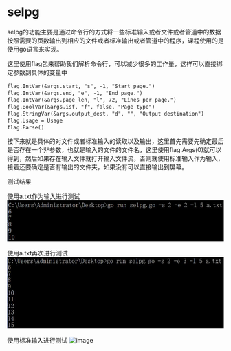 # selpg

selpg的功能主要是通过命令行的方式将一些标准输入或者文件或者管道中的数据按照需要的页数输出到相应的文件或者标准输出或者管道中的程序，课程使用的是使用go语言来实现。

这里使用flag包来帮助我们解析命令行，可以减少很多的工作量，这样可以直接绑定参数到具体的变量中

```
flag.IntVar(&args.start, "s", -1, "Start page.")
flag.IntVar(&args.end, "e", -1, "End page.")
flag.IntVar(&args.page_len, "l", 72, "Lines per page.")
flag.BoolVar(&args.isf, "f", false, "Page type")
flag.StringVar(&args.output_dest, "d", "", "Output destination")
flag.Usage = Usage
flag.Parse()
```

接下来就是具体的对文件或者标准输入的读取以及输出，这里首先需要先确定最后是否存在一个非参数，也就是输入的文件的文件名，这里使用flag.Args(0)就可以得到，然后如果存在输入文件就打开输入文件流，否则就使用标准输入作为输入，接着还要确定是否有输出的文件夹，如果没有可以直接输出到屏幕。

测试结果

使用a.txt作为输入进行测试
![image](https://github.com/zanhaofang/selpg/blob/master/pics/pic1.JPG)

使用a.txt再次进行测试
![image](https://github.com/zanhaofang/selpg/blob/master/pics/pic2.JPG)

使用标准输入进行测试
![image]()
